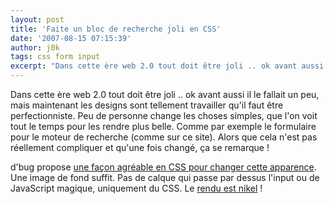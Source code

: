 ```yaml
---
layout: post
title: 'Faite un bloc de recherche joli en CSS'
date: '2007-08-15 07:15:39'
author: j0k
tags: css form input
excerpt: "Dans cette ère web 2.0 tout doit être joli .. ok avant aussi il le fallait un peu, mais maintenant les designs sont tellement travailler qu'il faut être perfectionniste.     \nPeu de personne change les choses simples, que l'on voit tout le temps pour les rendre plus belle. Comme par exemple le formulaire pour le moteur de recherche (comme sur ce site). Alors que      …"
---
```


Dans cette ère web 2.0 tout doit être joli .. ok avant aussi il le fallait un peu, mais maintenant les designs sont tellement travailler qu'il faut être perfectionniste.
Peu de personne change les choses simples, que l'on voit tout le temps pour les rendre plus belle. Comme par exemple le formulaire pour le moteur de recherche (comme sur ce site). Alors que cela n'est pas réellement compliquer et qu'une fois changé, ça se remarque !

d'bug propose [une façon agréable en CSS pour changer cette apparence](http://blog.reindel.com/2007/08/13/howto-spruce-up-your-search-box-with-css-and-a-background-image). Une image de fond suffit. Pas de calque qui passe par dessus l'input ou de JavaScript magique, uniquement du CSS.   Le [rendu est nikel](http://www.reindel.com/spruce_search_box_css/) !
